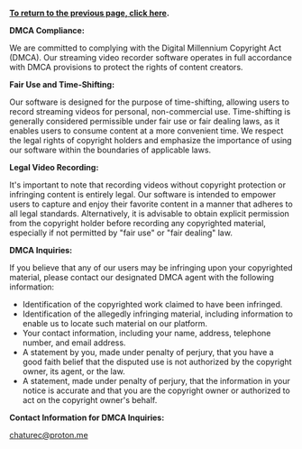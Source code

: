 **[To return to the previous page, click here](https://github.com/chaturec/chaturbate-recorder-and-downloader/).**

**DMCA Compliance:**

We are committed to complying with the Digital Millennium Copyright Act (DMCA). Our streaming video recorder software operates in full accordance with DMCA provisions to protect the rights of content creators.

**Fair Use and Time-Shifting:**

Our software is designed for the purpose of time-shifting, allowing users to record streaming videos for personal, non-commercial use. Time-shifting is generally considered permissible under fair use or fair dealing laws, as it enables users to consume content at a more convenient time. We respect the legal rights of copyright holders and emphasize the importance of using our software within the boundaries of applicable laws.

**Legal Video Recording:**

It's important to note that recording videos without copyright protection or infringing content is entirely legal. Our software is intended to empower users to capture and enjoy their favorite content in a manner that adheres to all legal standards. Alternatively, it is advisable to obtain explicit permission from the copyright holder before recording any copyrighted material, especially if not permitted by "fair use" or "fair dealing" law.

**DMCA Inquiries:**

If you believe that any of our users may be infringing upon your copyrighted material, please contact our designated DMCA agent with the following information:

- Identification of the copyrighted work claimed to have been infringed.
- Identification of the allegedly infringing material, including information to enable us to locate such material on our platform.
- Your contact information, including your name, address, telephone number, and email address.
- A statement by you, made under penalty of perjury, that you have a good faith belief that the disputed use is not authorized by the copyright owner, its agent, or the law.
- A statement, made under penalty of perjury, that the information in your notice is accurate and that you are the copyright owner or authorized to act on the copyright owner's behalf.

**Contact Information for DMCA Inquiries:**

chaturec@proton.me
